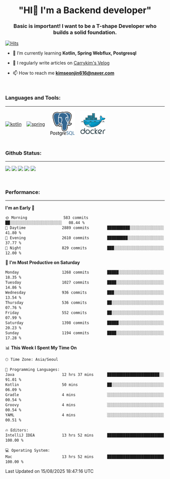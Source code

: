 <h1 align="center">"HI👋 I'm a Backend developer" </h1>
<h3 align="center">Basic is important! I want to be a T-shape Developer who builds a solid foundation.</h3>

[![Hits](https://hits.seeyoufarm.com/api/count/incr/badge.svg?url=https%3A%2F%2Fgithub.com%2Fgimseonjin&count_bg=%2318BFE5&title_bg=%23555555&icon=ko-fi.svg&icon_color=%23E7E7E7&title=hits&edge_flat=false)](https://hits.seeyoufarm.com)

- 🌱 I’m currently learning **Kotlin, Spring Webflux, Postgresql**

- 📝 I regularly write articles on [Carrykim's Velog](https://velog.io/@carrykim)

- 📫 How to reach me **kimseonjin616@naver.com**

<br/>

<h3 align="left">Languages and Tools:</h3>

***

<div style="display: flex; flex-wrap: wrap; gap: 1rem; justify-content: start; align-items: center;">
  <a href="https://kotlinlang.org" target="_blank" rel="noreferrer">
    <img src="https://www.vectorlogo.zone/logos/kotlinlang/kotlinlang-icon.svg" alt="kotlin" style="width: 80px; height: 80px;">
  </a>
  <a href="https://spring.io/" target="_blank" rel="noreferrer">
    <img src="https://www.vectorlogo.zone/logos/springio/springio-icon.svg" alt="spring" style="width: 80px; height: 80px;">
  </a>
  <a href="https://www.postgresql.org" target="_blank" rel="noreferrer">
    <img src="https://raw.githubusercontent.com/devicons/devicon/master/icons/postgresql/postgresql-original-wordmark.svg" alt="postgresql" style="width: 80px; height: 80px;">
  </a>
  <a href="https://www.docker.com/" target="_blank" rel="noreferrer">
    <img src="https://raw.githubusercontent.com/devicons/devicon/master/icons/docker/docker-original-wordmark.svg" alt="docker" style="width: 80px; height: 80px;">
  </a>
</div>


<br/>

<h3 align="left">Github Status:</h3>

***

![](http://github-profile-summary-cards.vercel.app/api/cards/profile-details?username=gimseonjin&theme=nord_bright)
![](http://github-profile-summary-cards.vercel.app/api/cards/repos-per-language?username=gimseonjin&theme=nord_bright)
![](http://github-profile-summary-cards.vercel.app/api/cards/most-commit-language?username=gimseonjin&theme=nord_bright)
![](http://github-profile-summary-cards.vercel.app/api/cards/stats?username=gimseonjin&theme=nord_bright)
![](http://github-profile-summary-cards.vercel.app/api/cards/productive-time?username=gimseonjin&theme=nord_bright&utcOffset=8)


<br/>

<h3 align="left">Performance:</h3>

***

<!--START_SECTION:waka-->
**I'm an Early 🐤** 

```text
🌞 Morning                583 commits         ██░░░░░░░░░░░░░░░░░░░░░░░   08.44 % 
🌆 Daytime                2889 commits        ██████████░░░░░░░░░░░░░░░   41.80 % 
🌃 Evening                2610 commits        █████████░░░░░░░░░░░░░░░░   37.77 % 
🌙 Night                  829 commits         ███░░░░░░░░░░░░░░░░░░░░░░   12.00 % 
```
📅 **I'm Most Productive on Saturday** 

```text
Monday                   1268 commits        █████░░░░░░░░░░░░░░░░░░░░   18.35 % 
Tuesday                  1027 commits        ████░░░░░░░░░░░░░░░░░░░░░   14.86 % 
Wednesday                936 commits         ███░░░░░░░░░░░░░░░░░░░░░░   13.54 % 
Thursday                 536 commits         ██░░░░░░░░░░░░░░░░░░░░░░░   07.76 % 
Friday                   552 commits         ██░░░░░░░░░░░░░░░░░░░░░░░   07.99 % 
Saturday                 1398 commits        █████░░░░░░░░░░░░░░░░░░░░   20.23 % 
Sunday                   1194 commits        ████░░░░░░░░░░░░░░░░░░░░░   17.28 % 
```


📊 **This Week I Spent My Time On** 

```text
🕑︎ Time Zone: Asia/Seoul

💬 Programming Languages: 
Java                     12 hrs 37 mins      ███████████████████████░░   91.01 % 
Kotlin                   50 mins             ██░░░░░░░░░░░░░░░░░░░░░░░   06.09 % 
Gradle                   4 mins              ░░░░░░░░░░░░░░░░░░░░░░░░░   00.54 % 
Groovy                   4 mins              ░░░░░░░░░░░░░░░░░░░░░░░░░   00.54 % 
YAML                     4 mins              ░░░░░░░░░░░░░░░░░░░░░░░░░   00.51 % 

🔥 Editors: 
IntelliJ IDEA            13 hrs 52 mins      █████████████████████████   100.00 % 

💻 Operating System: 
Mac                      13 hrs 52 mins      █████████████████████████   100.00 % 
```


 Last Updated on 15/08/2025 18:47:16 UTC
<!--END_SECTION:waka-->

<div align="center">
  
